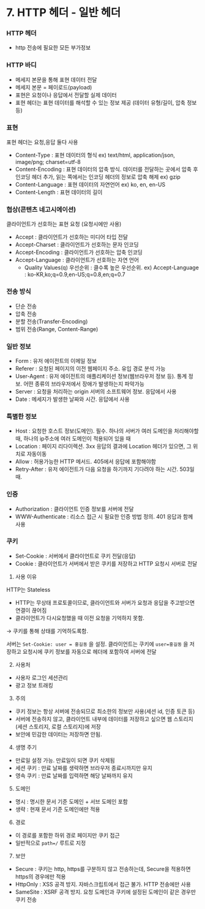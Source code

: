 # 7. HTTP 헤더 - 일반 헤더

### HTTP 헤더

- http 전송에 필요한 모든 부가정보

### HTTP 바디

- 메세지 본문을 통해 표현 데이터 전달
- 메세지 본문 = 페이로드(payload)
- 표현은 요청이나 응답에서 전달할 실제 데이터
- 표현 헤더는 표현 데이터를 해석할 수 있는 정보 제공  (데이터 유형/길이, 압축 정보 등)

### 표현

표현 헤더는 요청,응답 둘다 사용

- Content-Type : 표현 데이터의 형식 ex) text/html, application/json, image/png; charset=utf-8
- Content-Encoding : 표현 데이터의 압축 방식. 데이터를 전달하는 곳에서 압축 후 인코딩 헤더 추가, 읽는 쪽에서는 인코딩 헤더의 정보로 압축 해제 ex) gzip
- Content-Language : 표현 데이터의 자연언어 ex) ko, en, en-US
- Content-Length : 표현 데이터의 길이

### 협상(콘텐츠 네고시에이션)

클라이언트가 선호하는 표현 요청 (요청시에만 사용)

- Accept : 클라이언트가 선호하는 미디어 타입 전달
- Accept-Charset : 클라이언트가 선호하는 문자 인코딩
- Accept-Encoding : 클라이언트가 선호하는 압축 인코딩
- Accept-Language : 클라이언트가 선호하는 자연 언어
    - Quality Values(q) 우선순위 : 클수록 높은 우선순위. ex) Accept-Language : ko-KR,ko;q=0.9,en-US;q=0.8,en;q=0.7

### 전송 방식

- 단순 전송
- 압축 전송
- 분할 전송(Transfer-Encoding)
- 범위 전송(Range, Content-Range)

### 일반 정보

- Form : 유저 에이전트의 이메일 정보
- Referer : 요청된 페이지의 이전 웹페이지 주소. 유입 경로 분석 가능
- User-Agent : 유저 에이전트의 애플리케이션 정보(웹브라우저 정보 등). 통계 정보. 어떤 종류의 브라우저에서 장애가 발생하는지 파악가능
- Server : 요청을 처리하는 origin 서버의 소프트웨어 정보. 응답에서 사용
- Date : 메세지가 발생한 날짜와 시간. 응답에서 사용

### 특별한 정보

- Host : 요청한 호스트 정보(도메인). 필수. 하나의 서버가 여러 도메인을 처리해야할 때, 하나의 ip주소에 여러 도메인이 적용되어 있을 때
- Location : 페이지 리다이렉션. 3xx 응답의 결과에 Location 헤더가 있으면, 그 위치로 자동이동
- Allow : 허용가능한 HTTP 메서드. 405에서 응답에 포함해야함
- Retry-After : 유저 에이전트가 다음 요청을 하기까지 기다려야 하는 시간. 503일 때.

### 인증

- Authorization : 클라이언트 인증 정보를 서버에 전달
- WWW-Authenticate : 리소스 접근 시 필요한 인증 방법 정의. 401 응답과 함께 사용

### 쿠키

- Set-Cookie : 서버에서 클라이언트로 쿠키 전달(응답)
- Cookie : 클라이언트가 서버에서 받은 쿠키를 저장하고 HTTP 요청시 서버로 전달

1) 사용 이유

HTTP는 Stateless

- HTTP는 무상태 프로토콜이므로, 클라이언트와 서버가 요청과 응답을 주고받으면 연결이 끊어짐
- 클라이언트가 다시요청했을 때 이전 요청을 기억하지 못함.

→ 쿠키를 통해 상태를 기억하도록함.

서버는 `Set-Cookie: user = 홍길동` 을 설정. 클라이언트는 쿠키에 `user=홍길동` 을 저장하고 요청시에 쿠키 정보를 자동으로 헤더에 포함하여 서버에 전달

2) 사용처

- 사용자 로그인 세션관리
- 광고 정보 트래킹

3) 주의

- 쿠키 정보는 항상 서버에 전송되므로 최소한의 정보만 사용(세션 id, 인증 토큰 등)
- 서버에 전송하지 않고, 클라이언트 내부에 데이터를 저장하고 싶으면 웹 스토리지(세션 스토리지, 로컬 스토리지)에 저장
- 보안에 민감한 데이터는 저장하면 안됨.

4) 생명 주기

- 만료일 설정 가능. 만료일이 되면 쿠키 삭제됨
- 세션 쿠키 : 만료 날짜를 생략하면 브라우저 종료시까지만 유지
- 영속 쿠키 : 만료 날짜를 입력하면 해당 날짜까지 유지

5) 도메인

- 명시 : 명시한 문서 기준 도메인 + 서브 도메인 포함
- 생략 : 현재 문서 기준 도메인에만 적용

6) 경로

- 이 경로를 포함한 하위 경로 페이지만 쿠키 접근
- 일반적으로 `path=/` 루트로 지정

7) 보안

- Secure : 쿠키는 http, https를 구분하지 않고 전송하는데, Secure을 적용하면 https의 경우에만 적용
- HttpOnly : XSS 공격 방지. 자바스크립트에서 접근 불가. HTTP 전송에만 사용
- SameSite : XSRF 공격 방지. 요청 도메인과 쿠키에 설정된 도메인이 같은 경우만 쿠키 전송
